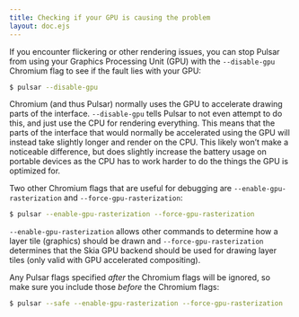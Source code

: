 ```yaml
---
title: Checking if your GPU is causing the problem
layout: doc.ejs
---
```


If you encounter flickering or other rendering issues, you can stop Pulsar from using your Graphics Processing Unit (GPU) with the `--disable-gpu` Chromium flag to see if the fault lies with your GPU:

```sh
$ pulsar --disable-gpu
```

Chromium (and thus Pulsar) normally uses the GPU to accelerate drawing parts of the interface. `--disable-gpu` tells Pulsar to not even attempt to do this, and just use the CPU for rendering everything. This means that the parts of the interface that would normally be accelerated using the GPU will instead take slightly longer and render on the CPU. This likely won’t make a noticeable difference, but does slightly increase the battery usage on portable devices as the CPU has to work harder to do the things the GPU is optimized for.

Two other Chromium flags that are useful for debugging are `--enable-gpu-rasterization` and `--force-gpu-rasterization`:

```sh
$ pulsar --enable-gpu-rasterization --force-gpu-rasterization
```

`--enable-gpu-rasterization` allows other commands to determine how a layer tile (graphics) should be drawn and `--force-gpu-rasterization` determines that the Skia GPU backend should be used for drawing layer tiles (only valid with GPU accelerated compositing).

Any Pulsar flags specified _after_ the Chromium flags will be ignored, so make sure you include those _before_ the Chromium flags:

```sh
$ pulsar --safe --enable-gpu-rasterization --force-gpu-rasterization
```
